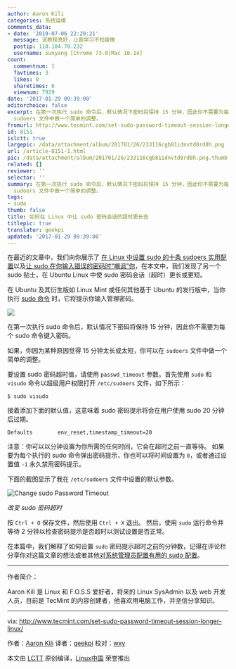 ```yaml
---
author: Aaron Kili
categories: 系统运维
comments_data:
- date: '2019-07-06 22:29:21'
  message: 该教程真好，让我学习不知疲倦
  postip: 110.184.70.232
  username: sunyang [Chrome 73.0|Mac 10.14]
count:
  commentnum: 1
  favtimes: 3
  likes: 0
  sharetimes: 0
  viewnum: 7929
date: '2017-01-29 09:39:00'
editorchoice: false
excerpt: 在第一次执行 sudo 命令后，默认情况下密码将保持 15 分钟，因此你不需要为每个 sudo 命令键入密码。如果，你因为某种原因觉得 15 分钟太长或太短，你可以在
  sudoers 文件中做一个简单的调整。
fromurl: http://www.tecmint.com/set-sudo-password-timeout-session-longer-linux/
id: 8151
islctt: true
largepic: /data/attachment/album/201701/26/233116cgb81idnvtd8rd8h.png
url: /article-8151-1.html
pic: /data/attachment/album/201701/26/233116cgb81idnvtd8rd8h.png.thumb.jpg
related: []
reviewer: ''
selector: ''
summary: 在第一次执行 sudo 命令后，默认情况下密码将保持 15 分钟，因此你不需要为每个 sudo 命令键入密码。如果，你因为某种原因觉得 15 分钟太长或太短，你可以在
  sudoers 文件中做一个简单的调整。
tags:
- sudo
thumb: false
title: 如何在 Linux 中让 sudo 密码会话的超时更长些
titlepic: true
translator: geekpi
updated: '2017-01-29 09:39:00'
---
```


在最近的文章中，我们向你展示了 [在 Linux 中设置 sudo 的十条 sudoers 实用配置](/article-8145-1.html)以及[让 sudo 在你输入错误的密码时“嘲讽”你](/article-8128-1.html)，在本文中，我们发现了另一个 sudo 贴士，在 Ubuntu Linux 中使 sudo 密码会话（超时）更长或更短。


在 Ubuntu 及其衍生版如 Linux Mint 或任何其他基于 Ubuntu 的发行版中，当你执行 [sudo 命令](http://www.tecmint.com/su-vs-sudo-and-how-to-configure-sudo-in-linux/) 时，它将提示你输入管理密码。


![](/data/attachment/album/201701/26/233116cgb81idnvtd8rd8h.png)


在第一次执行 sudo 命令后，默认情况下密码将保持 15 分钟，因此你不需要为每个 sudo 命令键入密码。


如果，你因为某种原因觉得 15 分钟太长或太短，你可以在 `sudoers` 文件中做一个简单的调整。


要设置 sudo 密码超时值，请使用 `passwd_timeout` 参数。首先使用 `sudo` 和 `visudo` 命令以超级用户权限打开 `/etc/sudoers` 文件，如下所示：



```
$ sudo visudo 

```

接着添加下面的默认值，这意味着 sudo 密码提示将会在用户使用 sudo 20 分钟后过期。



```
Defaults        env_reset,timestamp_timeout=20

```

注意：你可以以分钟设置为你所需的任何时间，它会在超时之前一直等待。 如果要为每个执行的 sudo 命令弹出密码提示，你也可以将时间设置为 `0`，或者通过设置值 `-1` 永久禁用密码提示。


下面的截图显示了我在 `/etc/sudoers` 文件中设置的默认参数。


![Change sudo Password Timeout](/data/attachment/album/201701/26/233131q5m775a3xw7t3onz.png)


*改变 sudo 密码超时*


按 `Ctrl + O` 保存文件，然后使用 `Ctrl + X` 退出。 然后，使用 `sudo` 运行命令并等待 2 分钟以检查密码提示是否超时以测试设置是否正常。


在本篇中，我们解释了如何设置 `sudo` 密码提示超时之前的分钟数，记得在评论栏分享你对这篇文章的想法或者其他[对系统管理员配置有用的 sudo 配置](http://www.tecmint.com/sudoers-configurations-for-setting-sudo-in-linux/)。




---


作者简介：


Aaron Kili 是 Linux 和 F.O.S.S 爱好者，将来的 Linux SysAdmin 以及 web 开发人员，目前是 TecMint 的内容创建者，他喜欢用电脑工作，并坚信分享知识。




---


via: <http://www.tecmint.com/set-sudo-password-timeout-session-longer-linux/>


作者：[Aaron Kili](http://www.tecmint.com/author/aaronkili/)  译者：[geekpi](https://github.com/geekpi) 校对：[wxy](https://github.com/wxy)


本文由 [LCTT](https://github.com/LCTT/TranslateProject) 原创编译，[Linux中国](https://linux.cn/) 荣誉推出